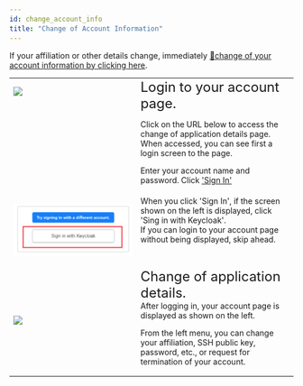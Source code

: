 ```yaml
---
id: change_account_info
title: "Change of Account Information"
---
```



If your affiliation or other details change, immediately [&#x1f517;<u>change of your account information by clicking here</u>](/blog/2024-10-25-account_system_maintenance)<!-- (https://sc-account.ddbj.nig.ac.jp/login) -->.



<table>
<tr>
<td width="400" valign="top">

![](Change_login.png)

</td>
<td width="400" valign="top">
<font size="5">Login to your account page.</font><br/>

Click on the URL below to access the change of application details page. When accessed, you can see first a login screen to the page.<br/>

Enter your account name and password. Click ['Sign In'](/blog/2024-10-25-account_system_maintenance)<br/>

<!-- &#x1f517;<u>https://sc-account.ddbj.nig.ac.jp/login</u> -->

</td>
</tr>


<tr>
<td width="400" valign="top">

![](Keycloak.png)

</td>
<td width="400" valign="top">
When you click 'Sign In', if the screen shown on the left is displayed, click 'Sing in with Keycloak'.<br/>
If you can login to your account page without being displayed, skip ahead.

</td>
</tr>


<tr>
<td>

![](Change_App_EN.png)

</td>
<td>
<font size="5">Change of application details.</font><br/>
After logging in, your account page is displayed as shown on the left.<br/>

From the left menu, you can change your affiliation, SSH public key, password, etc., or request for termination of your account.


</td>
</tr>
</table>



